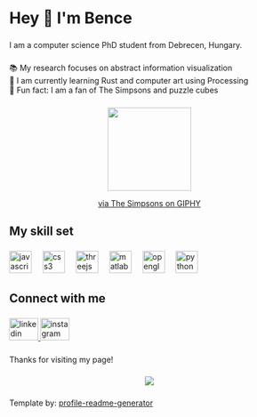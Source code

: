 <h1 align="left">Hey 👋 I'm Bence</h1>

###

<p align="left">I am a computer science PhD student from Debrecen, Hungary.</p>

###

<p align="left">📚 My research focuses on abstract information visualization<br>🔭 I am currently learning Rust and computer art using Processing<br>🎲 Fun fact: I am a fan of The Simpsons and puzzle cubes</p>

###

<div align="center">
  <img height="150" src="https://media.giphy.com/media/xT5LMDZgrau4WRdkJy/giphy.gif"  />
  <p><a href="https://giphy.com/gifs/season-3-the-simpsons-3x5-xT5LMDZgrau4WRdkJy?utm_source=media-link&utm_medium=landing&utm_campaign=Media%20Links&utm_term=">via The Simpsons on GIPHY</a></p>
</div>

###

<h2 align="left">My skill set</h2>

###

<div align="left">
  <img src="https://cdn.jsdelivr.net/gh/devicons/devicon/icons/javascript/javascript-original.svg" height="40" alt="javascript logo"  />
  <img width="12" />
  <img src="https://cdn.jsdelivr.net/gh/devicons/devicon/icons/css3/css3-original.svg" height="40" alt="css3 logo"  />
  <img width="12" />
  <img src="https://skillicons.dev/icons?i=threejs" height="40" alt="threejs logo"  />
  <img width="12" />
  <img src="https://cdn.jsdelivr.net/gh/devicons/devicon/icons/matlab/matlab-original.svg" height="40" alt="matlab logo"  />
  <img width="12" />
  <img src="https://cdn.jsdelivr.net/gh/devicons/devicon/icons/opengl/opengl-original.svg" height="40" alt="opengl logo"  />
  <img width="12" />
  <img src="https://cdn.jsdelivr.net/gh/devicons/devicon/icons/python/python-original.svg" height="40" alt="python logo"  />
</div>

###

<h2 align="left">Connect with me</h2>

###

<div align="left">
  <a href="https://www.linkedin.com/in/bence-daniel-eros/" target="_blank">
    <img src="https://raw.githubusercontent.com/maurodesouza/profile-readme-generator/master/src/assets/icons/social/linkedin/default.svg" width="52" height="40" alt="linkedin logo"  />
  </a>
  <a href="https://www.instagram.com/eros_bence_daniel/" target="_blank">
    <img src="https://raw.githubusercontent.com/maurodesouza/profile-readme-generator/master/src/assets/icons/social/instagram/default.svg" width="52" height="40" alt="instagram logo"  />
  </a>
</div>

###

<p align="left">Thanks for visiting my page!</p>

###

<div align="center">
  <img src="https://profile-counter.glitch.me/erosbence/count.svg?"  />
</div>

###
<p>Template by: <a href="https://profile-readme-generator.com/">profile-readme-generator</a></p>
